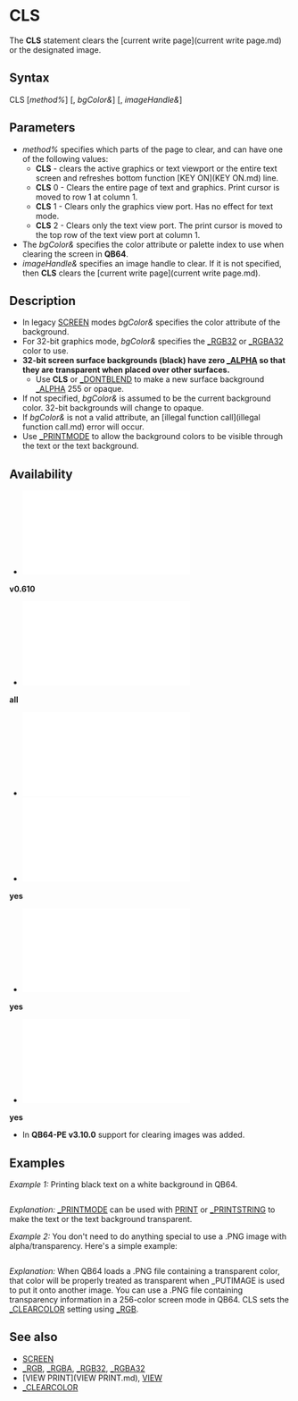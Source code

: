 # CLS

The **CLS** statement clears the [current write page](current write page.md) or the designated image.

  

## Syntax

CLS [*method%*] [, *bgColor&*] [, *imageHandle&*]
  

## Parameters

* *method%* specifies which parts of the page to clear, and can have one of the following values:
	+ **CLS** - clears the active graphics or text viewport or the entire text screen and refreshes bottom function [KEY ON](KEY ON.md) line.
	+ **CLS** 0 - Clears the entire page of text and graphics. Print cursor is moved to row 1 at column 1.
	+ **CLS** 1 - Clears only the graphics view port. Has no effect for text mode.
	+ **CLS** 2 - Clears only the text view port. The print cursor is moved to the top row of the text view port at column 1.
* The *bgColor&* specifies the color attribute or palette index to use when clearing the screen in **QB64**.
* *imageHandle&* specifies an image handle to clear. If it is not specified, then **CLS** clears the [current write page](current write page.md).

  

## Description

* In legacy [SCREEN](SCREEN.md) modes *bgColor&* specifies the color attribute of the background.
* For 32-bit graphics mode, *bgColor&* specifies the [_RGB32](_RGB32.md) or [_RGBA32](_RGBA32.md) color to use.
* **32-bit screen surface backgrounds (black) have zero [_ALPHA](_ALPHA.md) so that they are transparent when placed over other surfaces.**
	+ Use **CLS** or [_DONTBLEND](_DONTBLEND.md) to make a new surface background [_ALPHA](_ALPHA.md) 255 or opaque.
* If not specified, *bgColor&* is assumed to be the current background color. 32-bit backgrounds will change to opaque.
* If *bgColor&* is not a valid attribute, an [illegal function call](illegal function call.md) error will occur.
* Use [_PRINTMODE](_PRINTMODE.md) to allow the background colors to be visible through the text or the text background.

  

## Availability

* [![v0.610](![v0.610.md)](File:Qb64.png "v0.610")

**v0.610**
* [![all](![all.md)](File:Qbpe.png "all")

**all**
* [![Apix.png](![Apix.png.md)](File:Apix.png)
* [![yes](![yes.md)](File:Win.png "yes")

**yes**
* [![yes](![yes.md)](File:Lnx.png "yes")

**yes**
* [![yes](![yes.md)](File:Osx.png "yes")

**yes**

* In **QB64-PE v3.10.0** support for clearing images was added.

  

## Examples

*Example 1:* Printing black text on a white background in QB64.

``` [SCREEN](SCREEN.md) 12 CLS , 15 [_PRINTMODE](_PRINTMODE.md)  _KEEPBACKGROUND        'keeps the text background visible [COLOR](COLOR.md) 0: [PRINT](PRINT.md) "This is black text on a white background!" K$ = [INPUT$](INPUT$.md)(1  
```

*Explanation:* [_PRINTMODE](_PRINTMODE.md) can be used with [PRINT](PRINT.md) or [_PRINTSTRING](_PRINTSTRING.md) to make the text or the text background transparent.
  

*Example 2:* You don't need to do anything special to use a .PNG image with alpha/transparency. Here's a simple example:

``` [SCREEN](SCREEN.md) [_NEWIMAGE](_NEWIMAGE.md)(640, 480, 32) CLS , [_RGB](_RGB.md)(0, 255, 0) i = [_LOADIMAGE](_LOADIMAGE.md)(**"qb64_trans.png"**) 'see note below examples to get the image [_PUTIMAGE](_PUTIMAGE.md) (0, 0), i 'places image at upper left corner of window w/o stretching it   
```

*Explanation:* When QB64 loads a .PNG file containing a transparent color, that color will be properly treated as transparent when _PUTIMAGE is used to put it onto another image. You can use a .PNG file containing transparency information in a 256-color screen mode in QB64. CLS sets the [_CLEARCOLOR](_CLEARCOLOR.md) setting using [_RGB](_RGB.md).
  

## See also

* [SCREEN](SCREEN.md)
* [_RGB](_RGB.md), [_RGBA](_RGBA.md), [_RGB32](_RGB32.md), [_RGBA32](_RGBA32.md)
* [VIEW PRINT](VIEW PRINT.md), [VIEW](VIEW.md)
* [_CLEARCOLOR](_CLEARCOLOR.md)

  
